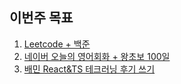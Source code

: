 ## 이번주 목표

1. [Leetcode + 백준](algorithm/README.md)
2. [네이버 오늘의 영어회화 + 왕초보 100일](english.md)
3. [배민 React&TS 테크러닝 후기 쓰기](https://1ilsang.blog.me/222101475763)
